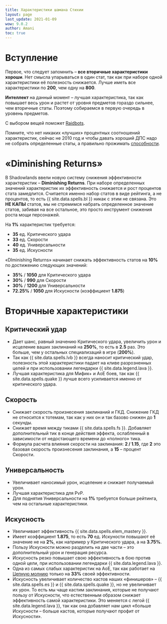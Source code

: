 ```yaml
---
title: Характеристики шамана Стихии
layout: page
last_update: 2021-01-09
wow: 9.0.2
author: Amani
toc: true
---
```


# Вступление

Первое, что следует запомнить – **все вторичные характеристики хороши**. Нет смысла упарываться в один стат, так как при наборе одной характеристики её полезность снижается. Лучше иметь все характеристики по **200**, чем одну на **800**. 

**Интеллект** на данный момент – лучшая характеристика, так как повышает весь урон и растет от уровня предметов гораздо сильнее, чем вторичные статы. Поэтому собираемся в первую очередь в уровень предметов.

С выбором вещей поможет [Raidbots](https://www.raidbots.com/simbot).

Помните, что нет никаких «лучших» процентных соотношений характеристик, сейчас не 2010 год и чтобы давать хороший ДПС надо не собрать определенные статы, а правильно прожимать [способности](https://stormkeeper.ru/ele/rotation.html).

# «Diminishing Returns»

В Shadowlands ввели новую систему снижения эффективности характеристик – **Diminishing Returns**. При наборе определенных значений характеристик их эффективность снижается и рост процентов стата замедлится. Считается именно набор статов в виде рейтинга, а не процентов, то есть {{ site.data.spells.bl }} никак с этим не связана. Это **НЕ КАПЫ** статов, мы не стремимся набрать определенное значение статов, забивая на все остальное, это просто инструмент снижения роста мощи персонажей.

На **1%** характеристик требуется:

* **35** ед. Критического удара
* **33** ед. Скорости
* **40** ед. Универсальности
* **35** ед. Искусности

«DIminishing Returns» начинает снижать эффективность статов на **10%** по достижению следующих значений:

* **35%** / **1050** для Критического удара
* **30%** / **990** для Скорости
* **30%** / **1200** для Универсальности
* **72.25%** / **1050** для Искусности (коэффициент **1.875**)

# Вторичные характеристики

## Критический удар

* Дает шанс, равный значению Критического удара, увеличить урон и исцеление ваших заклинаний на **250%**, то есть в **2.5** раз. Это больше, чем у остальных специализаций в игре (**200%**).
* Так как {{ site.data.spells.lvb }} всегда наносит критический удар, полезность этой характеристики падает на кливе разрозненных целей и при использовании легендарки {{ site.data.legend.lava }}.
* Лучшая характеристика для Мифик+ и АоЕ боев, так как {{ site.data.spells.quake }} лучше всего усиливается именно от критического удара.

## Скорость

* Снижает скорость произнесения заклинаний и ГКД. Снижение ГКД не относится к тотемам, так как у них он и так базово снижен до **1** секунды.
* Снижает время между тиками {{ site.data.spells.fs }}. Добавляет дополнительный тик в конце действия эффекта, ослабленный в зависимости от недостающего времени до «полного» тика.
* Формула расчета влияния скорости на заклинания: **2 / 1.15**, где **2** это базовая скорость произнесения заклинания, а **15** – процент Скорости.

## Универсальность

* Увеличивает наносимый урон, исцеление и снижает получаемый урон.
* Лучшая характеристика для PvP.
* Для поднятия Универсальности на **1%** требуется больше рейтинга, чем на остальные характеристики.

## Искусность

* Увеличивает эффективность {{ site.data.spells.elem_mastery }}.
* Имеет коэффициент **1.875**, то есть **70** ед. Искуности повышают её значение не на **2%**, как например у Критического удара, а на **3.75%**.
* Пользу Искусности можно разделить на две части – это дополнительный урон и генерация ресурса.
* Искусность резко повышает свою эффективность в бою против одной цели, при использовании легендарки {{ site.data.legend.lava }}.
* Одна из самых слабых характеристик на АоЕ, так как работает на [Цепную молнию](https://ru.wowhead.com/spell=188443/) только на **33%** своей эффективности.
* Искусность увеличивает количество кастов наших «финишеров» – {{ site.data.spells.es }} и {{ site.data.spells.quake }}, но не увеличивает их урон. То есть мы чаще кастим заклинания, которые не получают пользу от Искусности, что естественным образом снижает эффективность самой характеристики. Это меняется с легой {{ site.data.legend.lava }}, так как она добавляет нам цикл «больше Искуcности – больше кастов, которые получают профит от Искусности».
